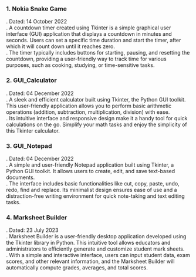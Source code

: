 <h3>1. Nokia Snake Game</h3>
<p>
    . Dated: 14 October 2022 <br>
    . A countdown timer created using Tkinter is a simple graphical user interface (GUI) application that displays a countdown in minutes and seconds. Users can set a specific time duration and start the timer, after which it will count down until it reaches zero.<br>
    . The timer typically includes buttons for starting, pausing, and resetting the countdown, providing a user-friendly way to track time for various purposes, such as cooking, studying, or time-sensitive tasks. <br>
</p>
<h3>2. GUI_Calculator</h3>
<p>
    . Dated: 04 December 2022 <br>
    . A sleek and efficient calculator built using Tkinter, the Python GUI toolkit. This user-friendly application allows you to perform basic arithmetic operations (addition, subtraction, multiplication, division) with ease.<br>
    . Its intuitive interface and responsive design make it a handy tool for quick calculations on the go. Simplify your math tasks and enjoy the simplicity of this Tkinter calculator. <br>
</p>
<h3>3. GUI_Notepad</h3>
<p>
    . Dated: 04 December 2022 <br>
    . A simple and user-friendly Notepad application built using Tkinter, a Python GUI toolkit. It allows users to create, edit, and save text-based documents.<br>
    . The interface includes basic functionalities like cut, copy, paste, undo, redo, find and replace. Its minimalist design ensures ease of use and a distraction-free writing environment for quick note-taking and text editing tasks.<br>
</p>
<h3>4. Marksheet Builder</h3>
<p>
    . Dated: 23 July 2023 <br>
    . Marksheet Builder is a user-friendly desktop application developed using the Tkinter library in Python. This intuitive tool allows educators and administrators to efficiently generate and customize student mark sheets. <br>
    . With a simple and interactive interface, users can input student data, exam scores, and other relevant information, and the Marksheet Builder will automatically compute grades, averages, and total scores. <br>
</p>